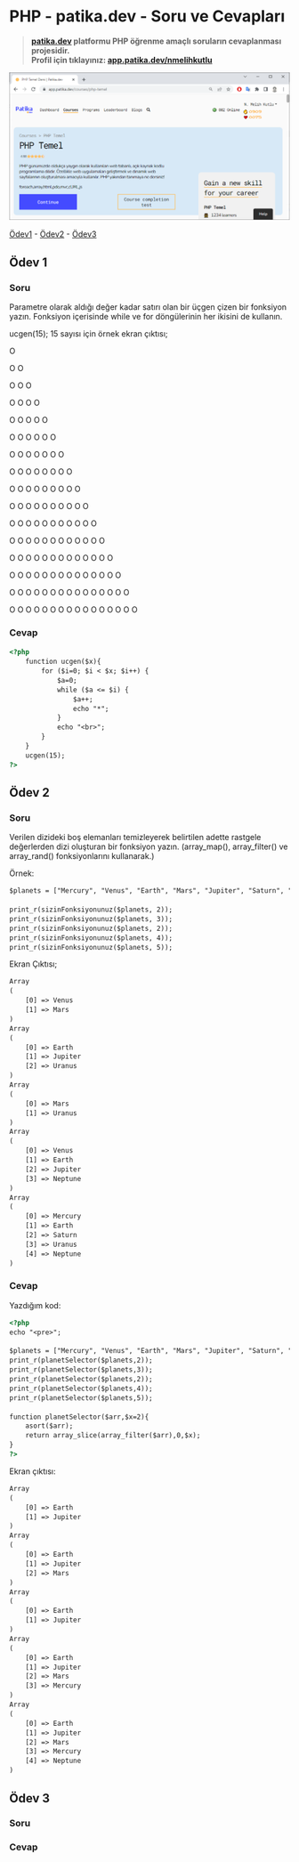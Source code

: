 # PHP - patika.dev - Soru ve Cevapları
>**[patika.dev](https://app.patika.dev/courses/php-temel) platformu PHP öğrenme amaçlı soruların cevaplanması projesidir.** \
> **Profil için tıklayınız: [app.patika.dev/nmelihkutlu](https://app.patika.dev/nmelihkutlu)**


![](https://github.com/nmelihkutlu/patikaPHP/blob/main/patikaPHP.png)



[Ödev1](#ödev-1) - [Ödev2](#ödev-2) - [Ödev3](#ödev-3)

## Ödev 1

### Soru
Parametre olarak aldığı değer kadar satırı olan bir üçgen çizen bir fonksiyon yazın. Fonksiyon içerisinde while ve for döngülerinin her ikisini de kullanın.

ucgen(15);
15 sayısı için örnek ekran çıktısı;

O

O O

O O O

O O O O

O O O O O

O O O O O O

O O O O O O O

O O O O O O O O

O O O O O O O O O

O O O O O O O O O O

O O O O O O O O O O O

O O O O O O O O O O O O

O O O O O O O O O O O O O

O O O O O O O O O O O O O O

O O O O O O O O O O O O O O O

O O O O O O O O O O O O O O O O


### Cevap

```html
<?php
    function ucgen($x){
        for ($i=0; $i < $x; $i++) { 
            $a=0;
            while ($a <= $i) {
                $a++;
                echo "*";
            }
            echo "<br>";
        } 
    }
    ucgen(15);
?>
```



## Ödev 2

### Soru

Verilen dizideki boş elemanları temizleyerek belirtilen adette rastgele değerlerden dizi oluşturan bir fonksiyon yazın. (array_map(), array_filter() ve array_rand() fonksiyonlarını kullanarak.)

Örnek:
```html
$planets = ["Mercury", "Venus", "Earth", "Mars", "Jupiter", "Saturn", "Uranus", "Neptune", "", "", NULL];

print_r(sizinFonksiyonunuz($planets, 2));
print_r(sizinFonksiyonunuz($planets, 3));
print_r(sizinFonksiyonunuz($planets, 2));
print_r(sizinFonksiyonunuz($planets, 4));
print_r(sizinFonksiyonunuz($planets, 5));
```

Ekran Çıktısı;
```html
Array
(
    [0] => Venus
    [1] => Mars
)
Array
(
    [0] => Earth
    [1] => Jupiter
    [2] => Uranus
)
Array
(
    [0] => Mars
    [1] => Uranus
)
Array
(
    [0] => Venus
    [1] => Earth
    [2] => Jupiter
    [3] => Neptune
)
Array
(
    [0] => Mercury
    [1] => Earth
    [2] => Saturn
    [3] => Uranus
    [4] => Neptune
)
```

### Cevap

Yazdığım kod:
```html
<?php
echo "<pre>";

$planets = ["Mercury", "Venus", "Earth", "Mars", "Jupiter", "Saturn", "Uranus", "Neptune", "", "", NULL];
print_r(planetSelector($planets,2));
print_r(planetSelector($planets,3));
print_r(planetSelector($planets,2));
print_r(planetSelector($planets,4));
print_r(planetSelector($planets,5));

function planetSelector($arr,$x=2){
    asort($arr);
    return array_slice(array_filter($arr),0,$x);
}
?>
```

Ekran çıktısı:
```html
Array
(
    [0] => Earth
    [1] => Jupiter
)
Array
(
    [0] => Earth
    [1] => Jupiter
    [2] => Mars
)
Array
(
    [0] => Earth
    [1] => Jupiter
)
Array
(
    [0] => Earth
    [1] => Jupiter
    [2] => Mars
    [3] => Mercury
)
Array
(
    [0] => Earth
    [1] => Jupiter
    [2] => Mars
    [3] => Mercury
    [4] => Neptune
)
```

## Ödev 3

### Soru

### Cevap
